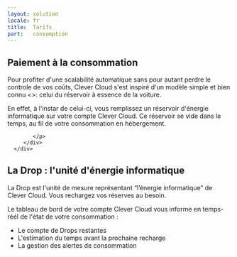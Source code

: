 ```yaml
---
layout: solution
locale: fr
title:  Tarifs
part:   consumption
---
```

<div id="part-pay-as-you-go">
   <div class="container">
      <h2>Paiement à la consommation</h2>
      <div class="row">
         <div class="span5">
            <p>
               Pour profiter d'une scalabilité automatique sans pour autant perdre le controle de vos coûts, Clever Cloud s'est inspiré d'un modèle simple et bien connu&nbsp;<>: celui du réservoir à essence de la voiture.
            </p>
			<p>
               En effet, à l'instar de celui-ci, vous remplissez un réservoir d'énergie informatique sur votre compte Clever Cloud. Ce réservoir se vide dans le temps, au fil de votre consommation en hébergement.
            </p>
         </div>
		<div class="span5 offset2">
            <p>
              
            </p>
         </div>
      </div>
   </div>
</div>
<div id="part-drop">
   <div class="container">
      <div class="row">
         <div class="span4 offset8">
            <h2>La Drop&nbsp;: l'unité d'énergie informatique </h2>
            <p>
			   La Drop est l'unité de mesure représentant “l’énergie&nbsp;informatique” de Clever Cloud. Vous rechargez vos réserves au besoin.
            </p>
			<p>
				Le tableau de bord de votre compte Clever Cloud vous informe en temps-réél de l'état de votre consommation&nbsp;:
			</p>
			<ul>
				<li>Le compte de Drops restantes</li>
				<li>L'estimation du temps avant la prochaine recharge</li>
				<li>La gestion des alertes de consommation</li>
			</ul>
         </div>
      </div>
   </div>
</div>
